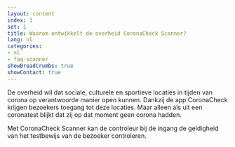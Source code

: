 ```yaml
---
layout: content
index: 1
set: 1
title: Waarom ontwikkelt de overheid CoronaCheck Scanner?
lang: nl
categories:
- nl
- faq-scanner
showBreadCrumbs: true
showContact: true
---
```

De overheid wil dat sociale, culturele en sportieve locaties in tijden van corona op verantwoorde manier open kunnen. Dankzij de app CoronaCheck krijgen bezoekers toegang tot deze locaties. Maar alleen als uit een coronatest blijkt dat zij op dat moment geen corona hadden. 

Met CoronaCheck Scanner kan de controleur bij de ingang de geldigheid van het testbewijs van de bezoeker controleren.

